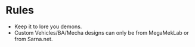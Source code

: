 # Rules

* Keep it to lore you demons.
* Custom Vehicles/BA/Mecha designs can only be from MegaMekLab or from Sarna.net.
